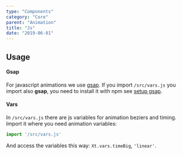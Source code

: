 ```yaml
---
type: "Components"
category: "Core"
parent: "Animation"
title: "Js"
date: "2019-06-01"
---
```


## Usage

#### Gsap

For javascript animations we use [gsap](https://greensock.com/gsap/). If you import `/src/vars.js` you import also **gsap**, you need to install it with npm see [setup gsap](/components/core/setup#usage-gsap).

#### Vars

In `/src/vars.js` there are js variables for animation beziers and timing. Import it where you need animation variables:

```jsx
import '/src/vars.js'
```

And access the variables this way: `Xt.vars.timeBig`, `'linear'`.
